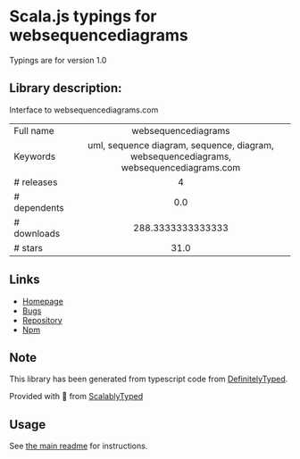
# Scala.js typings for websequencediagrams

Typings are for version 1.0

## Library description:
Interface to websequencediagrams.com

|                    |                 |
| ------------------ | :-------------: |
| Full name          | websequencediagrams |
| Keywords           | uml, sequence diagram, sequence, diagram, websequencediagrams, websequencediagrams.com |
| # releases         | 4 |
| # dependents       | 0.0 |
| # downloads        | 288.3333333333333 |
| # stars            | 31.0 |

## Links
- [Homepage](https://github.com/hildjj/node-websequencediagrams)
- [Bugs](https://github.com/hildjj/node-websequencediagrams/issues)
- [Repository](https://github.com/hildjj/node-websequencediagrams)
- [Npm](https://www.npmjs.com/package/websequencediagrams)
    


## Note
This library has been generated from typescript code from [DefinitelyTyped](https://definitelytyped.org).

Provided with :purple_heart: from [ScalablyTyped](https://github.com/oyvindberg/ScalablyTyped)

## Usage
See [the main readme](../../readme.md) for instructions.


